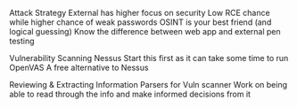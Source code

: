 
Attack Strategy
	External has higher focus on security
	Low RCE chance while higher chance of weak passwords
	OSINT is your best friend (and logical guessing)
	Know the difference between web app and external pen testing

Vulnerability Scanning
	Nessus
		Start this first as it can take some time to run
	OpenVAS
		A free alternative to Nessus

Reviewing & Extracting Information
	Parsers for Vuln scanner
	Work on being able to read through the info and make informed decisions from it
